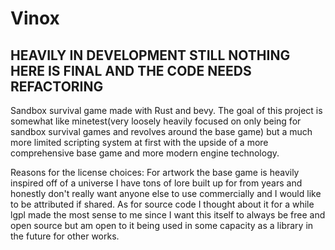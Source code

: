 # Vinox

## HEAVILY IN DEVELOPMENT STILL NOTHING HERE IS FINAL AND THE CODE NEEDS REFACTORING

Sandbox survival game made with Rust and bevy.
The goal of this project is somewhat like minetest(very loosely heavily focused on only being for sandbox survival games and revolves around the base game) but a much more limited scripting system at first with the upside of a more comprehensive base game and
more modern engine technology.

Reasons for the license choices:
For artwork the base game is heavily inspired off of a universe I have tons of lore built up for from years and honestly don't really want anyone else
to use commercially and I would like to be attributed if shared. As for source code I thought about it for a while lgpl made the most sense to me since I want
this itself to always be free and open source but am open to it being used in some capacity as a library in the future for other works.
